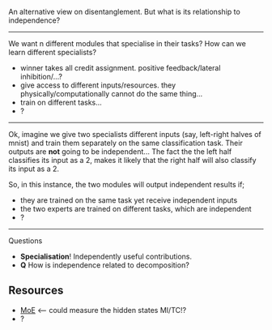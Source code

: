 An alternative view on disentanglement. But what is its relationship to independence?

***

We want n different modules that specialise in their tasks? How can we learn different specialists?

- winner takes all credit assignment. positive feedback/lateral inhibition/...?
- give access to different inputs/resources. they physically/computationally cannot do the same thing...
- train on different tasks...
- ?


***

Ok, imagine we give two specialists different inputs (say, left-right halves of mnist) and train them separately on the same classification task. Their outputs are __not__ going to be independent... The fact the the left half classifies its input as a 2, makes it likely that the right half will also classify its input as a 2.

So, in this instance, the two modules will output independent results if;

- they are trained on the same task yet receive independent inputs
- the two experts are trained on different tasks, which are independent
- ?

***


Questions
- __Specialisation__! Independently useful contributions.
- __Q__ How is independence related to decomposition?

## Resources

- [MoE](https://arxiv.org/abs/1701.06538) <-- could measure the hidden states MI/TC!?
- ?
